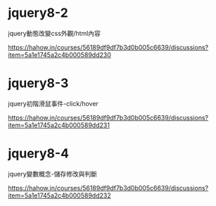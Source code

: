 # jquery8-2 
jquery動態改變css外觀/html內容

https://hahow.in/courses/56189df9df7b3d0b005c6639/discussions?item=5a1e1745a2c4b000589dd230

# jquery8-3 
jquery初階滑鼠事件-click/hover

https://hahow.in/courses/56189df9df7b3d0b005c6639/discussions?item=5a1e1745a2c4b000589dd231

# jquery8-4 
jquery變數概念-儲存修改與判斷

https://hahow.in/courses/56189df9df7b3d0b005c6639/discussions?item=5a1e1745a2c4b000589dd232